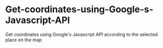 # Get-coordinates-using-Google-s-Javascript-API
Get coordinates using Google's Javascript API according to the selected place on the map
